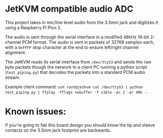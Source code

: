 # JetKVM compatible audio ADC
This project takes in mic/line level audio from the 3.5mm jack and digitizes it using a Raspberry Pi Pico 2.

The audio is sent through the serial interface in a modified 48kHz 16-bit 2-channel PCM format. The audio is sent in packets of 32768 samples each, with a `0xFFFF` stop character at the end to ensure left/right channel alignment.

The JetKVM reads its serial interface from `/dev/ttyS3` and sends the raw byte packets though the network to a client PC running a python script (`test_piping.py`) that decodes the packets into a standard PCM audio stream.

Example client command: `ssh root@jetkvm cat /dev/ttyS3 | python test_piping.py | ffplay -fflags nobuffer -f s16le -ac 2 -ar 48k -`.

# Known issues:
If you're going to fab this board design you should know the tip and sleeve contacts on the 3.5mm jack footprint are backwards.
